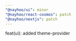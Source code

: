 ```yaml
---
"@nayhoo/ui": minor
"@nayhoo/react-cosmos": patch
"@nayhoo/nextjs": patch
---
```


feat(ui): added theme-provider
